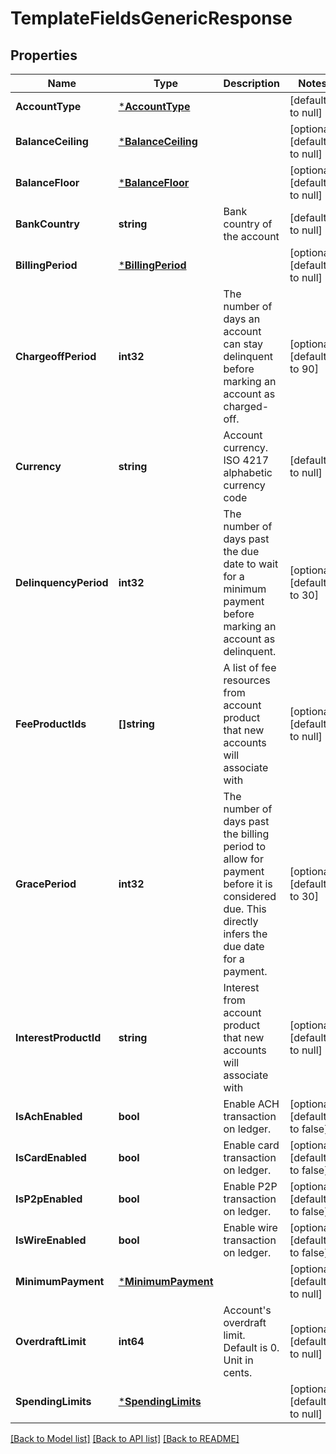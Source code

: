 # TemplateFieldsGenericResponse

## Properties
Name | Type | Description | Notes
------------ | ------------- | ------------- | -------------
**AccountType** | [***AccountType**](account_type.md) |  | [default to null]
**BalanceCeiling** | [***BalanceCeiling**](balance_ceiling.md) |  | [optional] [default to null]
**BalanceFloor** | [***BalanceFloor**](balance_floor.md) |  | [optional] [default to null]
**BankCountry** | **string** | Bank country of the account | [default to null]
**BillingPeriod** | [***BillingPeriod**](billing_period.md) |  | [optional] [default to null]
**ChargeoffPeriod** | **int32** | The number of days an account can stay delinquent before marking an account as charged-off.  | [optional] [default to 90]
**Currency** | **string** | Account currency. ISO 4217 alphabetic currency code | [default to null]
**DelinquencyPeriod** | **int32** | The number of days past the due date to wait for a minimum payment before marking an account as delinquent.  | [optional] [default to 30]
**FeeProductIds** | **[]string** | A list of fee resources from account product that new accounts will associate with | [optional] [default to null]
**GracePeriod** | **int32** | The number of days past the billing period to allow for payment before it is considered due. This directly infers the due date for a payment.  | [optional] [default to 30]
**InterestProductId** | **string** | Interest from account product that new accounts will associate with | [optional] [default to null]
**IsAchEnabled** | **bool** | Enable ACH transaction on ledger. | [optional] [default to false]
**IsCardEnabled** | **bool** | Enable card transaction on ledger. | [optional] [default to false]
**IsP2pEnabled** | **bool** | Enable P2P transaction on ledger. | [optional] [default to false]
**IsWireEnabled** | **bool** | Enable wire transaction on ledger. | [optional] [default to false]
**MinimumPayment** | [***MinimumPayment**](minimum_payment.md) |  | [optional] [default to null]
**OverdraftLimit** | **int64** | Account&#x27;s overdraft limit. Default is 0. Unit in cents. | [optional] [default to null]
**SpendingLimits** | [***SpendingLimits**](spending_limits.md) |  | [optional] [default to null]

[[Back to Model list]](../README.md#documentation-for-models) [[Back to API list]](../README.md#documentation-for-api-endpoints) [[Back to README]](../README.md)

